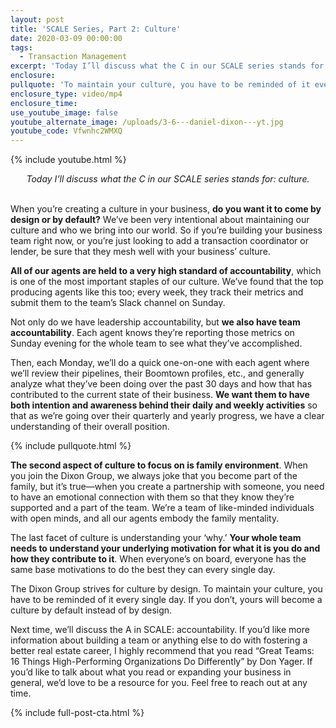 ```yaml
---
layout: post
title: 'SCALE Series, Part 2: Culture'
date: 2020-03-09 00:00:00
tags:
  - Transaction Management
excerpt: 'Today I’ll discuss what the C in our SCALE series stands for: culture.'
enclosure:
pullquote: 'To maintain your culture, you have to be reminded of it every single day.'
enclosure_type: video/mp4
enclosure_time:
use_youtube_image: false
youtube_alternate_image: /uploads/3-6---daniel-dixon---yt.jpg
youtube_code: Vfwnhc2WMXQ
---
```


{% include youtube.html %}

<center><em>Today I&rsquo;ll discuss what the C in our SCALE series stands for: culture.</em></center>

<br>When you’re creating a culture in your business, **do you want it to come by design or by default?** We’ve been very intentional about maintaining our culture and who we bring into our world. So if you’re building your business team right now, or you’re just looking to add a transaction coordinator or lender, be sure that they mesh well with your business’ culture.

**All of our agents are held to a very high standard of accountability**, which is one of the most important staples of our culture. We’ve found that the top producing agents like this too; every week, they track their metrics and submit them to the team’s Slack channel on Sunday.

Not only do we have leadership accountability, but **we also have team accountability**. Each agent knows they’re reporting those metrics on Sunday evening for the whole team to see what they’ve accomplished.

Then, each Monday, we’ll do a quick one-on-one with each agent where we’ll review their pipelines, their Boomtown profiles, etc., and generally analyze what they’ve been doing over the past 30 days and how that has contributed to the current state of their business. **We want them to have both intention and awareness behind their daily and weekly activities** so that as we’re going over their quarterly and yearly progress, we have a clear understanding of their overall position.

{% include pullquote.html %}

**The second aspect of culture to focus on is family environment**. When you join the Dixon Group, we always joke that you become part of the family, but it’s true—when you create a partnership with someone, you need to have an emotional connection with them so that they know they’re supported and a part of the team. We’re a team of like-minded individuals with open minds, and all our agents embody the family mentality.

The last facet of culture is understanding your ‘why.’ **Your whole team needs to understand your underlying motivation for what it is you do and how they contribute to it**. When everyone’s on board, everyone has the same base motivations to do the best they can every single day.

The Dixon Group strives for culture by design. To maintain your culture, you have to be reminded of it every single day. If you don’t, yours will become a culture by default instead of by design.

Next time, we’ll discuss the A in SCALE: accountability. If you’d like more information about building a team or anything else to do with fostering a better real estate career, I highly recommend that you read “Great Teams: 16 Things High-Performing Organizations Do Differently” by Don Yager. If you’d like to talk about what you read or expanding your business in general, we’d love to be a resource for you. Feel free to reach out at any time.

{% include full-post-cta.html %}